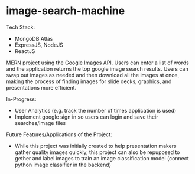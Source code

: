# image-search-machine

Tech Stack:
- MongoDB Atlas
- ExpressJS, NodeJS
- ReactJS

MERN project using the [Google Images API](https://serpapi.com/images-results). Users can enter a list of words and the application returns the top google image search results. Users can swap out images as needed and then download all the images at once, making the process of finding images for slide decks, graphics, and presentations more efficient.

In-Progress:
- User Analytics (e.g. track the number of times application is used)
- Implement google sign in so users can login and save their searches/image files

Future Features/Applications of the Project:
- While this project was initially created to help presentation makers gather quality images quickly, this project can also be repuposed to gether and label images to train an image classification model (connect python image classifier in the backend)
